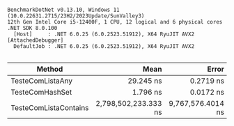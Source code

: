 ```

BenchmarkDotNet v0.13.10, Windows 11 (10.0.22631.2715/23H2/2023Update/SunValley3)
12th Gen Intel Core i5-12400F, 1 CPU, 12 logical and 6 physical cores
.NET SDK 8.0.100
  [Host]     : .NET 6.0.25 (6.0.2523.51912), X64 RyuJIT AVX2 [AttachedDebugger]
  DefaultJob : .NET 6.0.25 (6.0.2523.51912), X64 RyuJIT AVX2


```
| Method                | Mean                 | Error             | StdDev            | Rank | Gen0   | Allocated |
|---------------------- |---------------------:|------------------:|------------------:|-----:|-------:|----------:|
| TesteComListaAny      |            29.245 ns |         0.2719 ns |         0.2544 ns |    2 | 0.0110 |     104 B |
| TesteComHashSet       |             1.796 ns |         0.0172 ns |         0.0144 ns |    1 |      - |         - |
| TesteComListaContains | 2,798,502,233.333 ns | 9,767,576.4014 ns | 9,136,597.0261 ns |    3 |      - |   14664 B |
